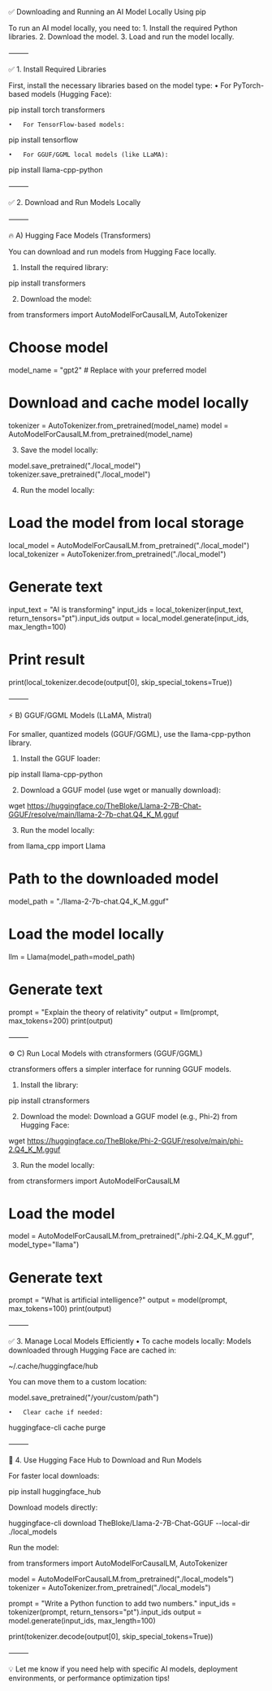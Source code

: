 ✅ Downloading and Running an AI Model Locally Using pip

To run an AI model locally, you need to:
	1.	Install the required Python libraries.
	2.	Download the model.
	3.	Load and run the model locally.

⸻

✅ 1. Install Required Libraries

First, install the necessary libraries based on the model type:
	•	For PyTorch-based models (Hugging Face):

pip install torch transformers

	•	For TensorFlow-based models:

pip install tensorflow

	•	For GGUF/GGML local models (like LLaMA):

pip install llama-cpp-python



⸻

✅ 2. Download and Run Models Locally

⸻

🔥 A) Hugging Face Models (Transformers)

You can download and run models from Hugging Face locally.

1. Install the required library:

pip install transformers

2. Download the model:

from transformers import AutoModelForCausalLM, AutoTokenizer

# Choose model
model_name = "gpt2"  # Replace with your preferred model

# Download and cache model locally
tokenizer = AutoTokenizer.from_pretrained(model_name)
model = AutoModelForCausalLM.from_pretrained(model_name)

3. Save the model locally:

model.save_pretrained("./local_model")
tokenizer.save_pretrained("./local_model")

4. Run the model locally:

# Load the model from local storage
local_model = AutoModelForCausalLM.from_pretrained("./local_model")
local_tokenizer = AutoTokenizer.from_pretrained("./local_model")

# Generate text
input_text = "AI is transforming"
input_ids = local_tokenizer(input_text, return_tensors="pt").input_ids
output = local_model.generate(input_ids, max_length=100)

# Print result
print(local_tokenizer.decode(output[0], skip_special_tokens=True))



⸻

⚡ B) GGUF/GGML Models (LLaMA, Mistral)

For smaller, quantized models (GGUF/GGML), use the llama-cpp-python library.

1. Install the GGUF loader:

pip install llama-cpp-python

2. Download a GGUF model (use wget or manually download):

wget https://huggingface.co/TheBloke/Llama-2-7B-Chat-GGUF/resolve/main/llama-2-7b-chat.Q4_K_M.gguf

3. Run the model locally:

from llama_cpp import Llama

# Path to the downloaded model
model_path = "./llama-2-7b-chat.Q4_K_M.gguf"

# Load the model locally
llm = Llama(model_path=model_path)

# Generate text
prompt = "Explain the theory of relativity"
output = llm(prompt, max_tokens=200)
print(output)



⸻

⚙️ C) Run Local Models with ctransformers (GGUF/GGML)

ctransformers offers a simpler interface for running GGUF models.

1. Install the library:

pip install ctransformers

2. Download the model:
Download a GGUF model (e.g., Phi-2) from Hugging Face:

wget https://huggingface.co/TheBloke/Phi-2-GGUF/resolve/main/phi-2.Q4_K_M.gguf

3. Run the model locally:

from ctransformers import AutoModelForCausalLM

# Load the model
model = AutoModelForCausalLM.from_pretrained("./phi-2.Q4_K_M.gguf", model_type="llama")

# Generate text
prompt = "What is artificial intelligence?"
output = model(prompt, max_tokens=100)
print(output)



⸻

✅ 3. Manage Local Models Efficiently
	•	To cache models locally:
Models downloaded through Hugging Face are cached in:

~/.cache/huggingface/hub

You can move them to a custom location:

model.save_pretrained("/your/custom/path")

	•	Clear cache if needed:

huggingface-cli cache purge



⸻

🚀 4. Use Hugging Face Hub to Download and Run Models

For faster local downloads:

pip install huggingface_hub

Download models directly:

huggingface-cli download TheBloke/Llama-2-7B-Chat-GGUF --local-dir ./local_models

Run the model:

from transformers import AutoModelForCausalLM, AutoTokenizer

model = AutoModelForCausalLM.from_pretrained("./local_models")
tokenizer = AutoTokenizer.from_pretrained("./local_models")

prompt = "Write a Python function to add two numbers."
input_ids = tokenizer(prompt, return_tensors="pt").input_ids
output = model.generate(input_ids, max_length=100)

print(tokenizer.decode(output[0], skip_special_tokens=True))



⸻

💡 Let me know if you need help with specific AI models, deployment environments, or performance optimization tips!